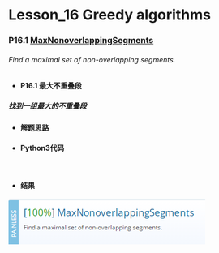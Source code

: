 # Lesson_16 Greedy algorithms  

### P16.1 [MaxNonoverlappingSegments](https://app.codility.com/programmers/lessons/16-greedy_algorithms/max_nonoverlapping_segments/) 

###### Find a maximal set of non-overlapping segments.

* #### P16.1  最大不重叠段

##### 找到一组最大的不重叠段



* #### 解题思路


* #### Python3代码


```


```




* #### 结果


![image](https://github.com/Anfany/Codility-Lessons-By-Python3/blob/master/L16_Greedy%20algorithms/16.1.png)
